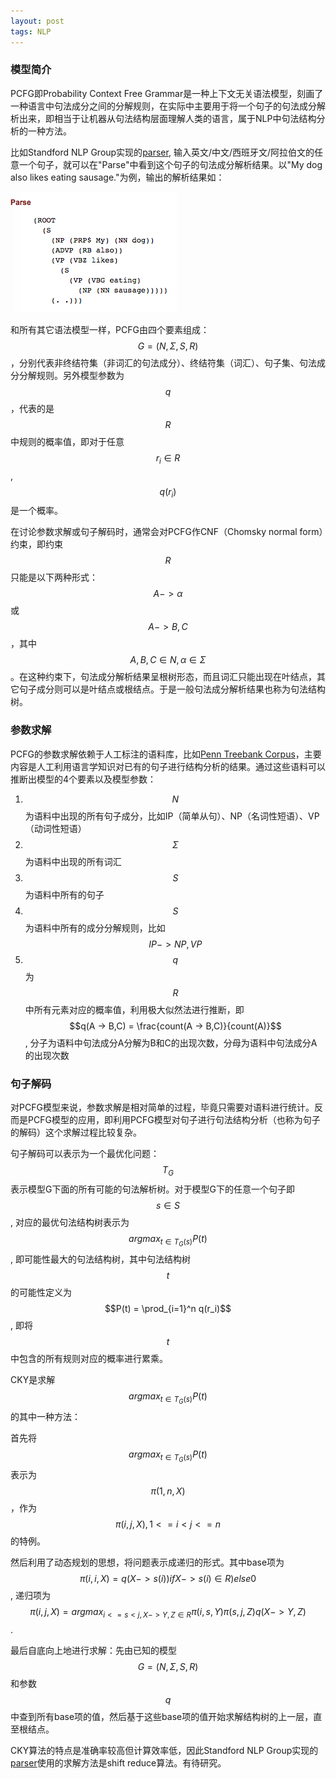 ```yaml
---
layout: post
tags: NLP
---
```


### 模型简介
PCFG即Probability Context Free Grammar是一种上下文无关语法模型，刻画了一种语言中句法成分之间的分解规则，在实际中主要用于将一个句子的句法成分解析出来，即相当于让机器从句法结构层面理解人类的语言，属于NLP中句法结构分析的一种方法。

比如Standford NLP Group实现的[parser](http://nlp.stanford.edu:8080/parser/), 输入英文/中文/西班牙文/阿拉伯文的任意一个句子，就可以在"Parse"中看到这个句子的句法成分解析结果。以"My dog also likes eating sausage."为例，输出的解析结果如：

![parse tree](https://raw.githubusercontent.com/nomadcube/nomadcube.github.io/master/parse_tree.png)

和所有其它语法模型一样，PCFG由四个要素组成：$$G = (N, \Sigma, S, R)$$，分别代表非终结符集（非词汇的句法成分）、终结符集（词汇）、句子集、句法成分分解规则。另外模型参数为$$q$$，代表的是$$R$$中规则的概率值，即对于任意$$r_i \in R$$, $$q(r_i)$$是一个概率。

在讨论参数求解或句子解码时，通常会对PCFG作CNF（Chomsky normal form）约束，即约束$$R$$只能是以下两种形式：$$A -> \alpha$$或$$A -> B,C$$，其中$$A, B, C \in N, \alpha \in \Sigma$$。在这种约束下，句法成分解析结果呈根树形态，而且词汇只能出现在叶结点，其它句子成分则可以是叶结点或根结点。于是一般句法成分解析结果也称为句法结构树。

### 参数求解

PCFG的参数求解依赖于人工标注的语料库，比如[Penn Treebank Corpus](https://www.cis.upenn.edu/~treebank/switch-samp-bkt.html)，主要内容是人工利用语言学知识对已有的句子进行结构分析的结果。通过这些语料可以推断出模型的4个要素以及模型参数：

1. $$N$$为语料中出现的所有句子成分，比如IP（简单从句）、NP（名词性短语）、VP（动词性短语）
2. $$\Sigma$$为语料中出现的所有词汇
3. $$S$$为语料中所有的句子
4. $$S$$为语料中所有的成分分解规则，比如$$IP -> NP,VP$$
5. $$q$$为$$R$$中所有元素对应的概率值，利用极大似然法进行推断，即$$q(A -> B,C) = \frac{count(A -> B,C)}{count(A)}$$, 分子为语料中句法成分A分解为B和C的出现次数，分母为语料中句法成分A的出现次数

### 句子解码
对PCFG模型来说，参数求解是相对简单的过程，毕竟只需要对语料进行统计。反而是PCFG模型的应用，即利用PCFG模型对句子进行句法结构分析（也称为句子的解码）这个求解过程比较复杂。

句子解码可以表示为一个最优化问题：$$T_G$$表示模型G下面的所有可能的句法解析树。对于模型G下的任意一个句子即$$s \in S$$, 对应的最优句法结构树表示为$$argmax_{t \in T_G(s)} P(t)$$, 即可能性最大的句法结构树，其中句法结构树$$t$$的可能性定义为$$P(t) = \prod_{i=1}^n q(r_i)$$, 即将$$t$$中包含的所有规则对应的概率进行累乘。

CKY是求解$$argmax_{t \in T_G(s)} P(t)$$的其中一种方法：

首先将$$argmax_{t \in T_G(s)} P(t)$$表示为$$\pi(1,n,X)$$，作为$$\pi(i,j,X), 1 <= i < j <= n$$的特例。

然后利用了动态规划的思想，将问题表示成递归的形式。其中base项为$$\pi(i,i,X) = q(X -> s(i)) if X -> s(i) \in R) else 0$$, 递归项为$$\pi(i,j,X) = argmax_{i<=s<j, X -> Y,Z \in R} \pi(i,s,Y) \pi(s,j,Z) q(X -> Y,Z)$$.

最后自底向上地进行求解：先由已知的模型$$G = (N, \Sigma, S, R)$$和参数$$q$$中查到所有base项的值，然后基于这些base项的值开始求解结构树的上一层，直至根结点。

CKY算法的特点是准确率较高但计算效率低，因此Standford NLP Group实现的[parser](http://nlp.stanford.edu:8080/parser/)使用的求解方法是shift reduce算法。有待研究。
